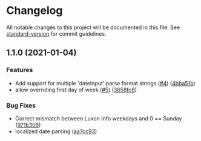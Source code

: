 # Changelog

All notable changes to this project will be documented in this file. See [standard-version](https://github.com/conventional-changelog/standard-version) for commit guidelines.

## 1.1.0 (2021-01-04)


### Features

* Add support for multiple 'dateInput' parse format strings ([#4](https://github.com/andreialecu/ngx-material-luxon/issues/4)) ([4bba51b](https://github.com/andreialecu/ngx-material-luxon/commit/4bba51beb191ce89f3a012e40b6a93e74b0cfcc8))
* allow overriding first day of week ([#5](https://github.com/andreialecu/ngx-material-luxon/issues/5)) ([3658fc8](https://github.com/andreialecu/ngx-material-luxon/commit/3658fc8a20123db7b71db93a8891f3c11a1169d2))


### Bug Fixes

* Correct mismatch between Luxon Info weekdays and 0 == Sunday ([971b306](https://github.com/andreialecu/ngx-material-luxon/commit/971b3061e96241f8d8d7266fd3da7fa2e98e386c))
* localized date parsing ([aa7cc93](https://github.com/andreialecu/ngx-material-luxon/commit/aa7cc93ccbd377264a72420ddb02f2e6a28aa92e))
